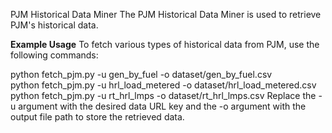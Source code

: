 PJM Historical Data Miner
The PJM Historical Data Miner is used to retrieve PJM's historical data.

**Example Usage**
To fetch various types of historical data from PJM, use the following commands:

python fetch_pjm.py -u gen_by_fuel -o dataset/gen_by_fuel.csv  
python fetch_pjm.py -u hrl_load_metered -o dataset/hrl_load_metered.csv
python fetch_pjm.py -u rt_hrl_lmps -o dataset/rt_hrl_lmps.csv
Replace the -u argument with the desired data URL key and the -o argument with the output file path to store the retrieved data.
